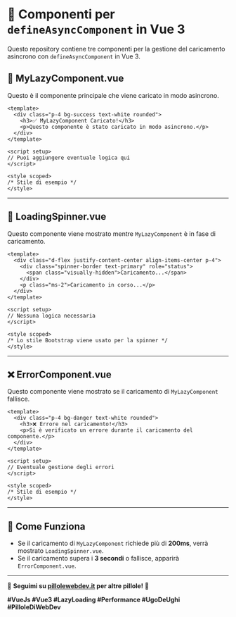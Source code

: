 # 🚀 Componenti per `defineAsyncComponent` in Vue 3

Questo repository contiene tre componenti per la gestione del caricamento asincrono con `defineAsyncComponent` in Vue 3.

## 📌 MyLazyComponent.vue
Questo è il componente principale che viene caricato in modo asincrono.

```vue
<template>
  <div class="p-4 bg-success text-white rounded">
    <h3>✅ MyLazyComponent Caricato!</h3>
    <p>Questo componente è stato caricato in modo asincrono.</p>
  </div>
</template>

<script setup>
// Puoi aggiungere eventuale logica qui
</script>

<style scoped>
/* Stile di esempio */
</style>
```

---

## 🔄 LoadingSpinner.vue
Questo componente viene mostrato mentre `MyLazyComponent` è in fase di caricamento.

```vue
<template>
  <div class="d-flex justify-content-center align-items-center p-4">
    <div class="spinner-border text-primary" role="status">
      <span class="visually-hidden">Caricamento...</span>
    </div>
    <p class="ms-2">Caricamento in corso...</p>
  </div>
</template>

<script setup>
// Nessuna logica necessaria
</script>

<style scoped>
/* Lo stile Bootstrap viene usato per la spinner */
</style>
```

---

## ❌ ErrorComponent.vue
Questo componente viene mostrato se il caricamento di `MyLazyComponent` fallisce.

```vue
<template>
  <div class="p-4 bg-danger text-white rounded">
    <h3>❌ Errore nel caricamento!</h3>
    <p>Si è verificato un errore durante il caricamento del componente.</p>
  </div>
</template>

<script setup>
// Eventuale gestione degli errori
</script>

<style scoped>
/* Stile di esempio */
</style>
```

---

## 📌 Come Funziona
- Se il caricamento di `MyLazyComponent` richiede più di **200ms**, verrà mostrato `LoadingSpinner.vue`.
- Se il caricamento supera i **3 secondi** o fallisce, apparirà `ErrorComponent.vue`.

---

🔗 **Seguimi su [pillolewebdev.it](https://pillolewebdev.it) per altre pillole!** 🚀  

**#VueJs #Vue3 #LazyLoading #Performance #UgoDeUghi #PilloleDiWebDev**

